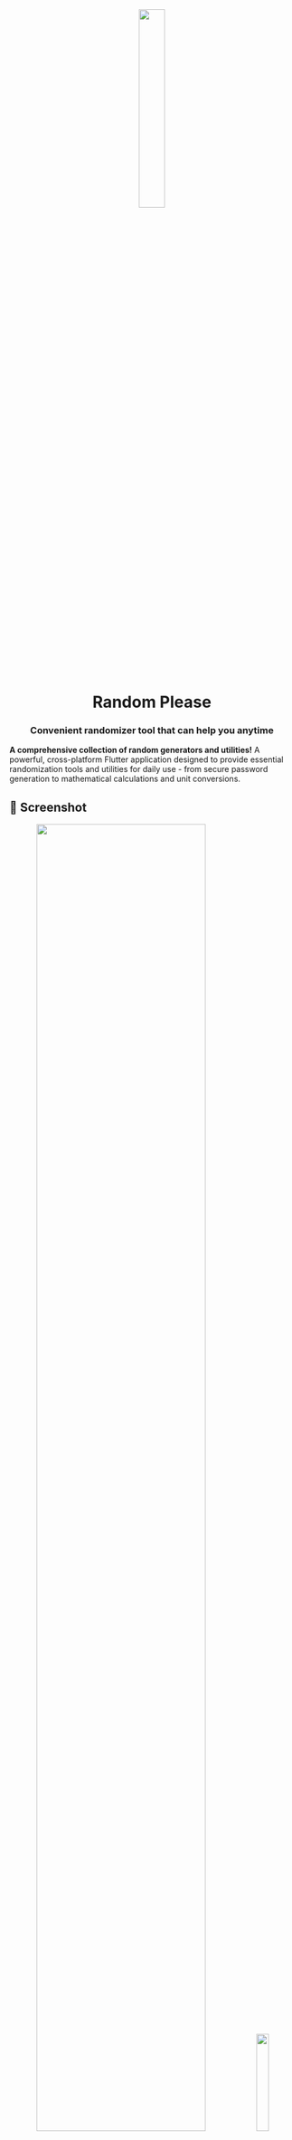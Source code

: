 <div align="center">
    <img style="width:30%;" src="./assets/app_icon.png"/>
    <h1>Random Please</h1>
    <h3>Convenient randomizer tool that can help you anytime</h3> 
</div>

**A comprehensive collection of random generators and utilities!** A powerful, cross-platform Flutter application designed to provide essential randomization tools and utilities for daily use - from secure password generation to mathematical calculations and unit conversions.

## 📸 Screenshot

<div align="center">
    <img style="width:77%;" src="./assets/preview/desktop1.png"/>
    <img style="width:21%;" src="./assets/preview/mobile1.jpg"/>
    <img style="width:21%;" src="./assets/preview/mobile2.jpg"/>
    <img style="width:77%;" src="./assets/preview/desktop2.png"/>
    <img style="width:77%;" src="./assets/preview/desktop3.png"/>
    <img style="width:21%;" src="./assets/preview/mobile3.jpg"/>
</div>

✨ **Available on Windows, Android, and Web**  
🌍 **Fully localized in English and Vietnamese**  
📱 **Responsive Material Design 3 interface for all screen sizes**

---

## 🚀 Core Features

### 🎲 **Random Generator Suite** 
*12+ powerful randomization tools for every scenario!*

**🔐 Security & Passwords**
- **Password Generator:** Military-grade secure passwords with customizable complexity
- **Latin Letter Generator:** Random letter sequences with range selection

**🔢 Numbers & Mathematics**
- **Number Generator:** Integers, decimals, ranges with duplicate control
- **Dice Roll Generator:** Multi-dice rolling with 4 to 100-sided dice
- **Coin Flip & Decision Makers:** Binary choices, yes/no decisions

**🎮 Creative & Gaming**
- **Color Generator:** Random HEX colors for design projects
- **Card Generator:** Playing card draws with deck management
- **Text Generator:** Lorem ipsum and random text creation

**📅 Date & Time Tools**
- **Date Generator:** Random dates within specified ranges
- **Time Generator:** Random time generation with precision control

---

## 🏗️ **Technical Architecture**

### 🛠️ **Built with Modern Flutter**
- **Flutter 3.0+:** Cross-platform development with single codebase
- **Material Design 3:** Latest Google design system implementation
- **Responsive Layouts:** Adaptive UI for mobile, tablet, and desktop

### 📚 **Key Dependencies**
- **Hive:** Fast, lightweight local database for settings and history
- **intl:** Internationalization and locale-specific formatting
- **math_expressions:** Mathematical expression parsing and evaluation
- **shared_preferences:** System-level preference storage

### 🔒 **Security & Privacy**
- **Local Storage:** All sensitive data remains on device
- **Secure Random:** Cryptographically secure random number generation
- **No Tracking:** Zero analytics or user behavior monitoring
- **Offline Capable:** Core functionality works without internet

### 🌐 **Cross-Platform Support**
- **Windows:** Full desktop experience with window management
- **Android:** Native mobile interface with quick actions
- **Web:** Browser-compatible version with responsive design
- **Future:** iOS and macOS support planned

---

## 🌟 **Key Advantages**

### ⚡ **Performance Optimized**
- Lightning-fast calculations and generations
- Minimal memory footprint with efficient algorithms
- Smooth 60fps animations and transitions
- Instant startup and response times

### 🎨 **User Experience**
- Intuitive Material Design 3 interface
- Consistent experience across all platforms
- Customizable tool visibility and ordering
- Contextual help and guidance

### ⚙️ **Highly Configurable**
- Extensive settings for personalizing experience
- Tool-specific configuration options
- Import/export settings for backup
- Compact mode for space-constrained devices

### 🌐 **Accessibility & Localization**
- Vietnamese and English localization
- Screen reader compatibility
- High contrast mode support
- Keyboard navigation support

---

## 🛠️ **Installation & Setup**

### 🚀 **Getting Started**
1. **Download:** Get the latest release for your platform
2. **Install:** Follow platform-specific installation instructions
3. **Configure:** Set your preferred language and theme
4. **Customize:** Arrange tools according to your needs

### 🖥️ **System Requirements**
- **Windows:** Windows 10 1903 or later
- **Android:** Android 7.0 (API level 24) or higher
- **Web:** Modern browser with JavaScript enabled
- **RAM:** Minimum 2GB available memory

---

## 📁 Project Structure

```
lib/
├── main.dart                    # App entry point
├── controllers/                 # P2P and state management
├── models/                      # Data models and schemas
├── services/                    # Core services
├── screens/                     # App screens and UI
├── widgets/                     # Reusable UI components
├── layouts/                     # Layout components
├── utils/                       # Helper functions
└── l10n/                        # Localization files
```
---

## ❤️ Donate to this project

You can donate either via [**Github Sponsor**](https://github.com/sponsors/TrongAJTT/) or [**Buy me a coffee**](https://www.buymeacoffee.com/trongajtt) (write your feelings about the application).

More details about inside the app.

## 🤝 Contributing

Contributions are welcome! Feel free to:
- Report bugs and issues
- Suggest new features
- Improve translation
- Improve documentation

## 📄 License

This project is licensed under the GPL-3.0 License.

[![License: GPL v3](https://img.shields.io/badge/License-GPLv3-blue.svg)](LICENSE)

## 🙏 Credits

Built with love using Flutter and the amazing open-source community libraries.

---
